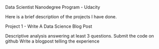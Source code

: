 Data Scientist Nanodegree Program - Udacity

Here is a brief description of the projects I have done.


Project 1 - Write A Data Science Blog Post

Descriptive analysis answering at least 3 questions.
Submit the code on github
Write a blogpost telling the experience

